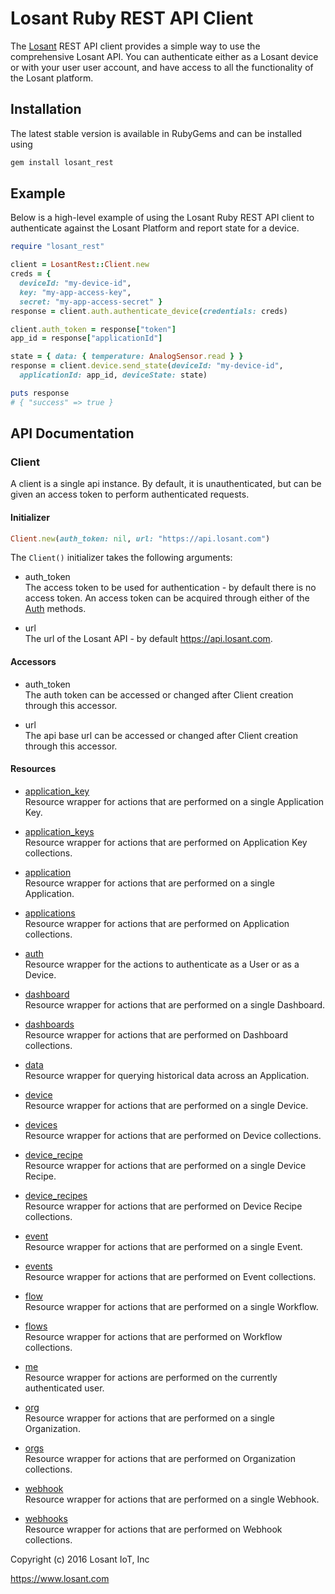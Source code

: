 # Losant Ruby REST API Client

The [Losant](https://www.losant.com>) REST API client provides a simple way to
use the comprehensive Losant API.  You can authenticate either as a Losant
device or with your user user account, and have access to all the functionality
of the Losant platform.

## Installation

The latest stable version is available in RubyGems and can be installed using

```bash
gem install losant_rest
```

## Example

Below is a high-level example of using the Losant Ruby REST API client to
authenticate against the Losant Platform and report state for a device.

```ruby
require "losant_rest"

client = LosantRest::Client.new
creds = {
  deviceId: "my-device-id",
  key: "my-app-access-key",
  secret: "my-app-access-secret" }
response = client.auth.authenticate_device(credentials: creds)

client.auth_token = response["token"]
app_id = response["applicationId"]

state = { data: { temperature: AnalogSensor.read } }
response = client.device.send_state(deviceId: "my-device-id",
  applicationId: app_id, deviceState: state)

puts response
# { "success" => true }
```

## API Documentation

### Client

A client is a single api instance.  By default, it is unauthenticated, but can
be given an access token to perform authenticated requests.

#### Initializer

```ruby
Client.new(auth_token: nil, url: "https://api.losant.com")
```

The ``Client()`` initializer takes the following arguments:

*   auth_token  
The access token to be used for authentication - by default there is no
access token.  An access token can be acquired through either of the
[Auth](docs/auth.md) methods.

*   url  
The url of the Losant API - by default <https://api.losant.com>.

#### Accessors

*   auth_token  
The auth token can be accessed or changed after Client creation
through this accessor.

*   url  
The api base url can be accessed or changed after Client creation
through this accessor.

#### Resources

*   [application_key](docs/applicationKey.md)  
Resource wrapper for actions that are performed on a single Application Key.

*   [application_keys](docs/applicationKeys.md)  
Resource wrapper for actions that are performed on Application Key collections.

*   [application](docs/application.md)  
Resource wrapper for actions that are performed on a single Application.

*   [applications](docs/applications.md)  
Resource wrapper for actions that are performed on Application collections.

*   [auth](docs/auth.md)  
Resource wrapper for the actions to authenticate as a User or as a Device.

*   [dashboard](docs/dashboard.md)  
Resource wrapper for actions that are performed on a single Dashboard.

*   [dashboards](docs/dashboards.md)  
Resource wrapper for actions that are performed on Dashboard collections.

*   [data](docs/data.md)  
Resource wrapper for querying historical data across an Application.

*   [device](docs/device.md)  
Resource wrapper for actions that are performed on a single Device.

*   [devices](docs/devices.md)  
Resource wrapper for actions that are performed on Device collections.

*   [device_recipe](docs/deviceRecipe.md)  
Resource wrapper for actions that are performed on a single Device Recipe.

*   [device_recipes](docs/deviceRecipes.md)  
Resource wrapper for actions that are performed on Device Recipe collections.

*   [event](docs/event.md)  
Resource wrapper for actions that are performed on a single Event.

*   [events](docs/events.md)  
Resource wrapper for actions that are performed on Event collections.

*   [flow](docs/flow.md)  
Resource wrapper for actions that are performed on a single Workflow.

*   [flows](docs/flows.md)  
Resource wrapper for actions that are performed on Workflow collections.

*   [me](docs/me.md)  
Resource wrapper for actions are performed on the currently authenticated user.

*   [org](docs/org.md)  
Resource wrapper for actions that are performed on a single Organization.

*   [orgs](docs/orgs.md)  
Resource wrapper for actions that are performed on Organization collections.

*   [webhook](docs/webhook.md)  
Resource wrapper for actions that are performed on a single Webhook.

*   [webhooks](docs/webhooks.md)  
Resource wrapper for actions that are performed on Webhook collections.

Copyright (c) 2016 Losant IoT, Inc

<https://www.losant.com>
